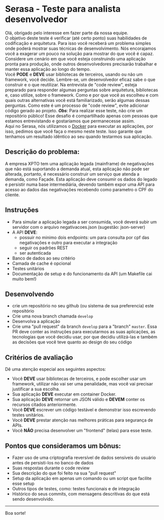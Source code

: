 # Serasa - Teste para analista desenvolvedor
Olá, obrigado pelo interesse em fazer parte da nossa equipe.  
O objetivo deste teste é verificar (até certo ponto) suas habilidades de codificação e arquitetura. Para isso você receberá um problema simples onde poderá mostrar suas técnicas de desenvolvimento.
Nós encorajamos você a exagerar um pouco na solução para mostrar do que você é capaz.
Considere um cenário em que você esteja construindo uma aplicação pronta para produção, onde outros desenvolvedores precisarão trabalhar e manter essa aplicação ao longo do tempo.  
Você **PODE** e **DEVE** usar bibliotecas de terceiros, usando ou não um framework, você decide. Lembre-se, um desenvolvedor eficaz sabe o que construir e o que reutilizar.
Na entrevista de "code review", esteja preparado para responder algumas perguntas sobre arquitetura, bibliotecas e, caso utilize, sobre o framework. Como e por que você as escolheu e com quais outras alternativas você está familiarizado, serão algumas dessas perguntas.
Como este é um processo de "code review", evite adicionar código gerado ao projeto.
***Obs***: Para realizar esse teste, não crie um repositório público! Esse desafio é compartilhado apenas com pessoas que estamos entrevistando e gostaríamos que permanecesse assim.  
Aqui no Serasa, nós utilizamos o [Docker](https://www.docker.com/products/docker) para executar as aplicações, por isso, pedimos que você faça o mesmo neste teste. Isso garante que tenhamos um resultado idêntico ao seu quando testarmos sua aplicação.

## Descrição do problema:
A empresa XPTO tem uma aplicação legada (mainframe) de negativações que não está suportando a demanda atual, esta aplicação não pode ser alterada, portanto, é necessário construir um serviço que atenda a demanda, como Façade.
Esta aplicação deve consumir os dados do legado e persistir numa base intermediária, devendo também expor uma API para acesso ao dados das negativações recebendo como parametro o CPF do cliente. 

## Instruções
- Para simular a aplicação legada a ser consumida, você deverá subir um servidor com o arquivo negativacoes.json (sugestão: json-server)
- A API **DEVE**:
  - possuir no minimo dois endpoints: um para consulta por cpf das negativações e outro para executar a integração
  - seguir os padrões REST
  - ser autenticada
- Banco de dados ao seu critério
- Camada de cache é opcional
- Testes unitários
- Documentação de setup e do funcionamento da API (um Makefile cai muito bem!)

## Desenvolvendo
- crie um repositório no seu github (ou sistema de sua preferencia) este repositório
- Crie uma nova branch chamada `develop`
- Desenvolva a aplicação
- Crie uma "pull request" da branch `develop` para a "branch" `master`. Essa PR deve conter as instruções para executarmos as suas aplicações, as tecnologias que você decidiu usar, por que decidiu utilizá-las e também as decisões que você teve quanto ao design do seu código

## Critérios de avaliação
Dê uma atenção especial aos seguintes aspectos:
- Você **DEVE** usar bibliotecas de terceiros, e pode escolher usar um framework, utilizar não vai ser uma penalidade, mas você vai precisar justificar a sua escolha.
- Sua aplicação **DEVE** executar em container Docker.
- Sua aplicação **DEVE** retornar um JSON válido e **DEVEM** conter os recursos citados anteriormente.
- Você **DEVE** escrever um código testável e demonstrar isso escrevendo testes unitários.
- Você **DEVE** prestar atenção nas melhores práticas para segurança de APIs.
- Você **NÃO** precisa desenvolver um "frontend" (telas) para esse teste.

## Pontos que consideramos um bônus:
- Fazer uso de uma criptografia reversível de dados sensíveis do usuário antes de persisti-los no banco de dados
- Suas respostas durante o code review
- Sua descrição do que foi feito na sua "pull request"
- Setup da aplicação em apenas um comando ou um script que facilite esse setup
- Outros tipos de testes, como: testes funcionais e de integração
- Histórico do seus commits, com mensagens descritivas do que está sendo desenvolvido.
---

Boa sorte!